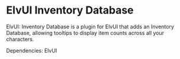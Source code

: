# ElvUI Inventory Database
ElvUI: Inventory Database is a plugin for ElvUI that adds an Inventory Database, allowing tooltips to display item counts across all your characters.

Dependencies: ElvUI
